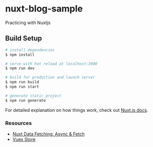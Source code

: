 # nuxt-blog-sample

Practicing with Nuxtjs


## Build Setup

```bash
# install dependencies
$ npm install

# serve with hot reload at localhost:3000
$ npm run dev

# build for production and launch server
$ npm run build
$ npm run start

# generate static project
$ npm run generate
```

For detailed explanation on how things work, check out [Nuxt.js docs](https://nuxtjs.org).

### Resources
- [Nuxt Data Fetching: Async & Fetch](https://nuxtjs.org/docs/2.x/features/data-fetching)
- [Vuex Store](https://nuxtjs.org/docs/2.x/directory-structure/store)
